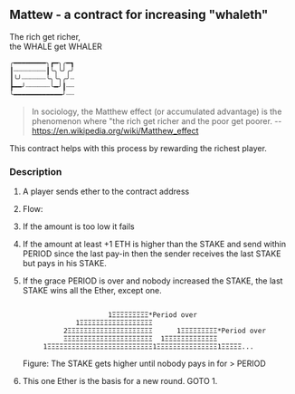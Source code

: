 ## Mattew - a contract for increasing "whaleth"
The rich get richer,  
the WHALE get WHALER  
```
╭━━━━━━━━╮┏━╮╭━┓
┃┈┈┈┈┈┈┈┈┃╰╮╰╯╭╯
┃╰╯┈┈┈┈┈┈╰╮╰╮╭╯┈
┣━━╯┈┈┈┈┈┈╰━╯┃┈┈
╰━━━━━━━━━━━━╯┈┈
```
> In sociology, the Matthew effect (or accumulated advantage) 
is the phenomenon where "the rich get richer and the poor get poorer. 
--https://en.wikipedia.org/wiki/Matthew_effect 

This contract helps with this process by rewarding the richest player.

### Description 

1. A player sends ether to the contract address
2. Flow:
  1. If the amount is too low it fails  
  2. If the amount at least +1 ETH is higher than the STAKE and send within PERIOD since the last pay-in then the sender receives the last STAKE but pays in his STAKE.
  3. If the grace PERIOD is over and nobody increased the STAKE, the last STAKE wins all the Ether, except one.  
     
     ```     
         
                          1ΞΞΞΞΞΞΞΞΞ*Period over
                  1ΞΞΞΞΞΞΞΞΞΞΞΞΞΞΞΞΞΞ
               2ΞΞΞΞΞΞΞΞΞΞΞΞΞΞΞΞΞΞΞΞΞ      1ΞΞΞΞΞΞΞΞΞ*Period over
               ΞΞΞΞΞΞΞΞΞΞΞΞΞΞΞΞΞΞΞΞΞΞ  1ΞΞΞΞΞΞΞΞΞΞΞΞΞ
          1ΞΞΞΞΞΞΞΞΞΞΞΞΞΞΞΞΞΞΞΞΞΞΞΞΞΞ1ΞΞΞΞΞΞΞΞΞΞΞΞΞΞΞ1ΞΞΞΞΞ...
     ```
     Figure: The STAKE gets higher until nobody pays in for > PERIOD

3. This one Ether is the basis for a new round. GOTO 1.
